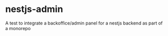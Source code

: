 # nestjs-admin
A test to integrate a backoffice/admin panel for a nestjs backend as part of a monorepo
